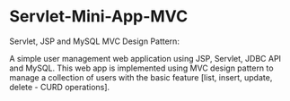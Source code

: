 # Servlet-Mini-App-MVC
Servlet, JSP and MySQL MVC Design Pattern:


A simple user management web application using JSP, Servlet, JDBC API and MySQL. This web app is implemented using MVC design pattern to manage a collection of users with the basic feature [list, insert, update, delete - CURD operations].
